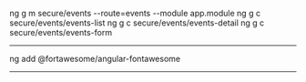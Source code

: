 ng g m secure/events      --route=events         --module app.module
ng g c secure/events/events-list
ng g c secure/events/events-detail
ng g c secure/events/events-form

----

ng add @fortawesome/angular-fontawesome

---